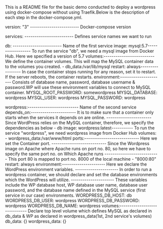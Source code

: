 This is a README file for the basic demo conducted to deploy a wordpress using docker-compose without using Traefik.Below is the description of each step in the docker-compose.yml.

version: "3" -------------------------   Docker-compose version

services:    -------------------------   Defines service names we want to run

db:          -------------------------   Name of the first service
    image: mysql:5.7------------------   To run the service "db", we need a mysql image from Docker Hub. Here we specified a version of 5.7
    volumes:--------------------------   We define the container volumes. This will map the MySQL container data to the volumes you created.
      - db_data:/var/lib/mysql
      restart: always-----------------   In case the container stops running for any reason, set it to restart. If the server reboots, the container restarts.
    environment:----------------------   Consists of database name, password, database username & password.WP will use these environment variables to connect to MySQL container.
      MYSQL_ROOT_PASSWORD: somewordpress
      MYSQL_DATABASE: wordpress
      MYSQL_USER: wordpress
      MYSQL_PASSWORD: wordpress
    
  wordpress:--------------------------    Name of the second service
    depends_on:-----------------------    It is to make sure that a container only starts when the services it depends on are online. 
               -----------------------    Since WordPress relies on the MySQL container, therefore, we specify the dependencies as below
      - db
    image: wordpress:latest-----------    To run the service "wordpress", we need wordpress image from Docker Hub
    volumes:
      - wordpress_data:/var/www/html
    ports:----------------------------    Here we set the Container port. 
          ----------------------------    Since the Wordpress image on Apache where Apache runs on port no. 80, so here we have to specify the same port no. on Which Apache runs           ----------------------------    This port 80 is mapped to port no. 8000 of the local machine
      - "8000:80"
    restart: always
    environment:----------------------    Here we declare the  WordPress environment variables. 
                ----------------------    In order to run a wordpress container, we should declare and set the database environments which the  WordPress will utilize.
                ----------------------    These variables include the WP database host, WP database user name, database user password, and the database name defined in the MySQL service (first service in our case) environments.
      WORDPRESS_DB_HOST: db
      WORDPRESS_DB_USER: wordpress
      WORDPRESS_DB_PASSWORD: wordpress
      WORDPRESS_DB_NAME: wordpress
volumes:------------------------------     Declare top level volume which defines MySQL as declared in db_data & WP as declared in wordpress_data(1st, 2nd service's volumes)
  db_data: {}
  wordpress_data: {}
